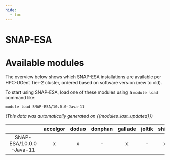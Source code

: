 ```yaml
---
hide:
  - toc
---
```


SNAP-ESA
========

# Available modules


The overview below shows which SNAP-ESA installations are available per HPC-UGent Tier-2 cluster, ordered based on software version (new to old).

To start using SNAP-ESA, load one of these modules using a `module load` command like:

```shell
module load SNAP-ESA/10.0.0-Java-11
```

*(This data was automatically generated on {{modules_last_updated}})*  

| |accelgor|doduo|donphan|gallade|joltik|shinx|
| :---: | :---: | :---: | :---: | :---: | :---: | :---: |
|SNAP-ESA/10.0.0-Java-11|x|x|-|x|-|x|
